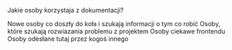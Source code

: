 ---
---

Jakie osoby korzystaja z dokumentacji?

Nowe osoby co doszły do koła i szukają informacji o tym co robić
Osoby, które szukają rozwiazania problemu z projektem
Osoby ciekawe frontendu
Osoby odesłane tutaj przez kogoś innego
